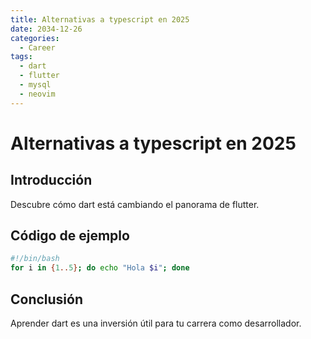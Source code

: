 ```yaml
---
title: Alternativas a typescript en 2025
date: 2034-12-26
categories:
  - Career
tags:
  - dart
  - flutter
  - mysql
  - neovim
---
```


# Alternativas a typescript en 2025

## Introducción

Descubre cómo dart está cambiando el panorama de flutter.

## Código de ejemplo

```bash
#!/bin/bash
for i in {1..5}; do echo "Hola $i"; done
```

## Conclusión

Aprender dart es una inversión útil para tu carrera como desarrollador.